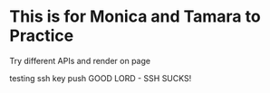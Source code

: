 # This is for Monica and Tamara to Practice

Try different APIs and render on page

testing ssh key push
GOOD LORD - SSH SUCKS!
